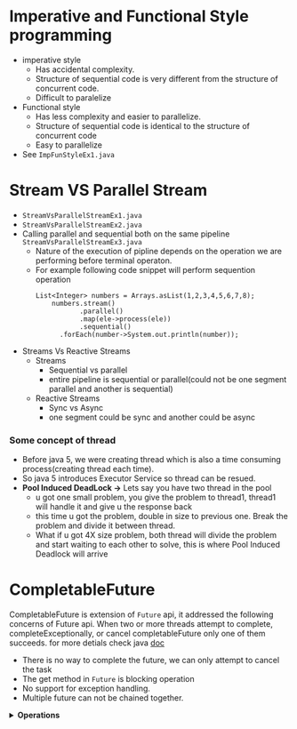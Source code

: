 # Imperative and Functional Style programming
- imperative style
  - Has accidental complexity.
  - Structure of sequential code is very different from the structure of concurrent code.
  - Difficult to paralelize
- Functional style
  - Has less complexity and easier to parallelize.
  - Structure of sequential code is identical to the structure of concurrent code
  - Easy to parallelize
- See ```ImpFunStyleEx1.java```

# Stream VS Parallel Stream
- ```StreamVsParallelStreamEx1.java```
- ```StreamVsParallelStreamEx2.java```
- Calling parallel and sequential both on the same pipeline ```StreamVsParallelStreamEx3.java```
  - Nature of the execution of pipline depends on the operation we are performing before terminal operaton.
  - For example following code snippet will perform sequention operation
    ```
    List<Integer> numbers = Arrays.asList(1,2,3,4,5,6,7,8);
		numbers.stream()
			   .parallel()
			   .map(ele->process(ele))
			   .sequential()
	      .forEach(number->System.out.println(number));
    ```
- Streams Vs Reactive Streams
  - Streams
    - Sequential vs parallel
    - entire pipeline is sequential or parallel(could not be one segment parallel and another is sequential)
  - Reactive Streams
    - Sync vs Async
    - one segment could be sync and another could be async
### Some concept of thread
- Before java 5, we were creating thread which is also a time consuming process(creating thread each time).
- So java 5 introduces Executor Service so thread can be resued.
- <b>Pool Induced DeadLock -></b> Lets say you have two thread in the pool
  - u got one small problem, you give the problem to thread1, thread1 will handle it and give u the response back
  - this time u got the problem, double in size to previous one. Break the problem and divide it between thread.
  - What if u got 4X size problem, both thread will divide the problem and start waiting to each other to solve, this is where Pool Induced Deadlock will arrive
# CompletableFuture

<p>
  
 CompletableFuture is extension of ```Future``` api, it addressed the following concerns of Future api. When two or more threads attempt to complete, completeExceptionally, or cancel completableFuture only one of them succeeds.
 for more detials check java [doc](https://docs.oracle.com/javase/8/docs/api/java/util/concurrent/CompletableFuture.html) 

</p>

- There is no way to complete the future, we can only attempt to cancel the task
- The get method in ```Future``` is blocking operation
- No support for exception handling.
- Multiple future can not be chained together.

<details><summary><b>Operations</b></summary>
  
<p>
  
- **complete() :-** Lets you manually complete the future with the given value.
  - ```boolean results = comFuture.complete("hello world");```
  - ```CompletableFutureExample1.java```
  
- <b>thenApply() :-</b> Takes ```Function``` as argument and  Returns a new CompletionStage that, when this stage completes normally, is executed with this stage's result as the argument to the supplied function. 
    - ```CompletableFutureExample2```  
- <b>accept() :- </b> Takes Consumer as argument and return void CompletionStage ```CompletionState<void>```
   - ```CompletableFutureExample3```
  
</p>
</details>
